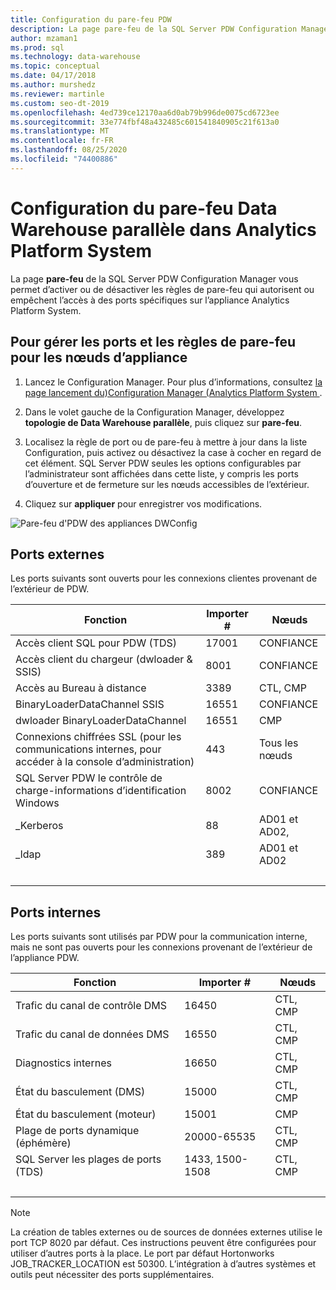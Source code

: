 ```yaml
---
title: Configuration du pare-feu PDW
description: La page pare-feu de la SQL Server PDW Configuration Manager vous permet d’activer ou de désactiver les règles de pare-feu qui autorisent ou empêchent l’accès à des ports spécifiques sur l’appliance Analytics Platform System.
author: mzaman1
ms.prod: sql
ms.technology: data-warehouse
ms.topic: conceptual
ms.date: 04/17/2018
ms.author: murshedz
ms.reviewer: martinle
ms.custom: seo-dt-2019
ms.openlocfilehash: 4ed739ce12170aa6d0ab79b996de0075cd6723ee
ms.sourcegitcommit: 33e774fbf48a432485c601541840905c21f613a0
ms.translationtype: MT
ms.contentlocale: fr-FR
ms.lasthandoff: 08/25/2020
ms.locfileid: "74400886"
---
```

# <a name="parallel-data-warehouse-firewall-configuration-in-analytics-platform-system"></a>Configuration du pare-feu Data Warehouse parallèle dans Analytics Platform System

La page **pare-feu** de la SQL Server PDW Configuration Manager vous permet d’activer ou de désactiver les règles de pare-feu qui autorisent ou empêchent l’accès à des ports spécifiques sur l’appliance Analytics Platform System.  
  
## <a name="to-manage-ports-and-firewall-rules-for-appliance-nodes"></a>Pour gérer les ports et les règles de pare-feu pour les nœuds d’appliance  
  
1.  Lancez le Configuration Manager. Pour plus d’informations, consultez [la page lancement du&#41;Configuration Manager &#40;Analytics Platform System ](launch-the-configuration-manager.md).  
  
2.  Dans le volet gauche de la Configuration Manager, développez **topologie de Data Warehouse parallèle**, puis cliquez sur **pare-feu**.  
  
3.  Localisez la règle de port ou de pare-feu à mettre à jour dans la liste Configuration, puis activez ou désactivez la case à cocher en regard de cet élément. SQL Server PDW seules les options configurables par l’administrateur sont affichées dans cette liste, y compris les ports d’ouverture et de fermeture sur les nœuds accessibles de l’extérieur.  
  
4.  Cliquez sur **appliquer** pour enregistrer vos modifications.  
  
![Pare-feu d'PDW des appliances DWConfig](./media/pdw-firewall-configuration/SQL_Server_PDW_DWConfig_ApplPDWFirewall.png "SQL_Server_PDW_DWConfig_ApplPDWFirewall")  
  
## <a name="external-ports"></a>Ports externes  
Les ports suivants sont ouverts pour les connexions clientes provenant de l’extérieur de PDW.  
  
|Fonction|Importer #|Nœuds|  
|-----------|-----------|---------|  
|Accès client SQL pour PDW (TDS)|17001|CONFIANCE|  
|Accès client du chargeur (dwloader & SSIS)|8001|CONFIANCE|  
|Accès au Bureau à distance|3389|CTL, CMP|  
|BinaryLoaderDataChannel SSIS|16551|CONFIANCE|  
|dwloader BinaryLoaderDataChannel|16551|CMP|  
|Connexions chiffrées SSL (pour les communications internes, pour accéder à la console d’administration)|443|Tous les nœuds|  
|SQL Server PDW le contrôle de charge-informations d’identification Windows|8002|CONFIANCE|  
|_Kerberos|88|AD01 et AD02,|  
|_ldap|389|AD01 et AD02|  
| &nbsp; | &nbsp; | &nbsp; |
  
## <a name="internal-ports"></a>Ports internes  
Les ports suivants sont utilisés par PDW pour la communication interne, mais ne sont pas ouverts pour les connexions provenant de l’extérieur de l’appliance PDW.  
  
|Fonction|Importer #|Nœuds|  
|-----------|-----------|---------|  
|Trafic du canal de contrôle DMS|16450|CTL, CMP|  
|Trafic du canal de données DMS|16550|CTL, CMP|  
|Diagnostics internes|16650|CTL, CMP|  
|État du basculement (DMS)|15000|CTL, CMP|  
|État du basculement (moteur)|15001|CMP|  
|Plage de ports dynamique (éphémère)|20000-65535|CTL, CMP|  
|SQL Server les plages de ports (TDS)|1433, 1500-1508|CTL, CMP|  
| &nbsp; | &nbsp; | &nbsp; |
  
> [!NOTE]  
> La création de tables externes ou de sources de données externes utilise le port TCP 8020 par défaut. Ces instructions peuvent être configurées pour utiliser d’autres ports à la place. Le port par défaut Hortonworks JOB_TRACKER_LOCATION est 50300. L’intégration à d’autres systèmes et outils peut nécessiter des ports supplémentaires.  
  
<!-- MISSING LINKS ## See Also  
[HDInsight Firewall Configuration &#40;Analytics Platform System&#41;](hdinsight-firewall-configuration.md)
-->
  
